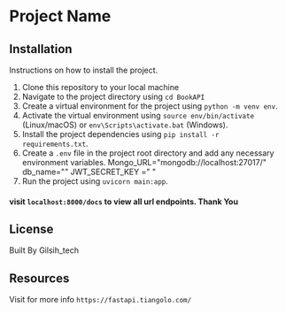 # Project Name


## Installation

Instructions on how to install the project.

1. Clone this repository to your local machine  
2. Navigate to the project directory using `cd BookAPI`
3. Create a virtual environment for the project using `python -m venv env`.
4. Activate the virtual environment using `source env/bin/activate` (Linux/macOS) or `env\Scripts\activate.bat` (Windows).
5. Install the project dependencies using `pip install -r requirements.txt`.
6. Create a `.env` file in the project root directory and add any necessary environment variables.
    Mongo_URL="mongodb://localhost:27017/"
    db_name="" 
    JWT_SECRET_KEY =" "
7. Run the project using `uvicorn main:app`.


#### visit `localhost:8000/docs` to view all url endpoints. Thank You



## License
Built By Gilsih_tech
## Resources
Visit for more info `https://fastapi.tiangolo.com/`
